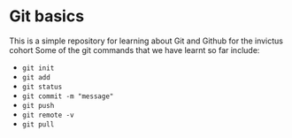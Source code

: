 # Git basics

This is a simple repository for learning about Git and Github for the invictus cohort
Some of the git commands that we have learnt so far include:
- `git init`
- `git add`
- `git status`
- `git commit -m "message"`
- `git push`
- `git remote -v`
- `git pull`
